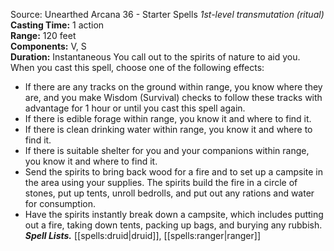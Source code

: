 Source: Unearthed Arcana 36 - Starter Spells
*1st-level transmutation (ritual)*
**Casting Time:** 1 action  
**Range:** 120 feet  
**Components:** V, S  
**Duration:** Instantaneous
You call out to the spirits of nature to aid you. When you cast this spell, choose one of the following effects:
* If there are any tracks on the ground within range, you know where they are, and you make Wisdom (Survival) checks to follow these tracks with advantage for 1 hour or until you cast this spell again.
* If there is edible forage within range, you know it and where to find it.
* If there is clean drinking water within range, you know it and where to find it.
* If there is suitable shelter for you and your companions within range, you know it and where to find it.
* Send the spirits to bring back wood for a fire and to set up a campsite in the area using your supplies. The spirits build the fire in a circle of stones, put up tents, unroll bedrolls, and put out any rations and water for consumption.
* Have the spirits instantly break down a campsite, which includes putting out a fire, taking down tents, packing up bags, and burying any rubbish.
***Spell Lists.*** [[spells:druid|druid]], [[spells:ranger|ranger]]